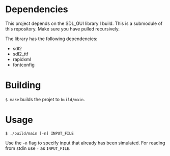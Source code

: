 # Dependencies

This project depends on the SDL_GUI library I build. This is a submodule of
this repository. Make sure you have pulled recursively.

The library has the following dependencies:

 * sdl2
 * sdl2_ttf
 * rapidxml
 * fontconfig

# Building

`$ make` builds the projet to `build/main`.

# Usage

`$ ./build/main [-n] INPUT_FILE`

Use the `-n` flag to specify input that already has been simulated.
For reading from stdin use `-` as `INPUT_FILE`.

